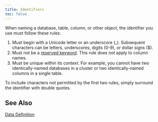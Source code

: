 ```yaml
---
title: Identifiers
toc: false
---
```


When naming a database, table, column, or other object, the identifier you use must follow these rules:

1. Must begin with a Unicode letter or an underscore (_). Subsequent characters can be letters, underscores, digits (0-9), or dollar signs ($).
2. Must not be a [reserved keyword](sql-grammar.html#reserved_keyword). This rule does not apply to column names.
3. Must be unique within its context. For example, you cannot have two identically-named databases in a cluster or two identically-named columns in a single table. 

To include characters not permitted by the first two rules, simply surround the identifier with double quotes.

## See Also

[Data Definition](data-definition.html)
